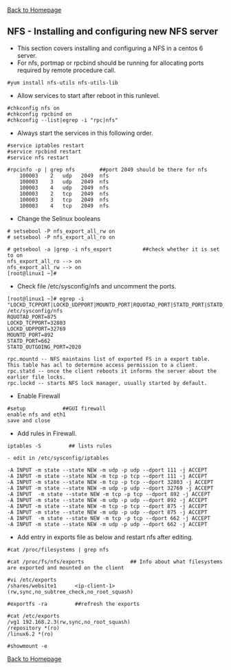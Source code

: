 [Back to Homepage](https://linuxcloudadmin.github.io)

## NFS - Installing and configuring new NFS server
- This section covers installing and configuring a NFS in a centos 6 server.
- For nfs, portmap or rpcbind should be running for allocating ports required by remote procedure call.

``` 
#yum install nfs-utils nfs-utils-lib 
```

- Allow services to start after reboot in this runlevel.

```
#chkconfig nfs on 
#chkconfig rpcbind on 
#chkconfig --list|egrep -i "rpc|nfs"
```

- Always start the services in this following order.

``` 
#service iptables restart 
#service rpcbind restart 
#service nfs restart 
   
#rpcinfo -p | grep nfs        ##port 2049 should be there for nfs
    100003    2   udp   2049  nfs 
    100003    3   udp   2049  nfs 
    100003    4   udp   2049  nfs 
    100003    2   tcp   2049  nfs 
    100003    3   tcp   2049  nfs 
    100003    4   tcp   2049  nfs 
```

- Change the Selinux booleans

```
# setsebool -P nfs_export_all_rw on
# setsebool -P nfs_export_all_ro on

# getsebool -a |grep -i nfs_export          ##check whether it is set to on 
nfs_export_all_ro --> on 
nfs_export_all_rw --> on 
[root@linux1 ~]# 
```

- Check file /etc/sysconfig/nfs and uncomment the ports.
 
 ```
[root@linux1 ~]# egrep -i "LOCKD_TCPPORT|LOCKD_UDPPORT|MOUNTD_PORT|RQUOTAD_PORT|STATD_PORT|STATD_OUTGOING_PORT" /etc/sysconfig/nfs 
RQUOTAD_PORT=875 
LOCKD_TCPPORT=32803 
LOCKD_UDPPORT=32769 
MOUNTD_PORT=892 
STATD_PORT=662 
STATD_OUTGOING_PORT=2020 
 
rpc.mountd -- NFS maintains list of exported FS in a export table. This table has acl to determine access permission to a client. 
rpc.statd -- once the client reboots it informs the server about the earlier file locks. 
rpc.lockd -- starts NFS lock manager, usually started by default. 
```

- Enable Firewall

```
#setup            ##GUI firewall 
enable nfs and eth1  
save and close 
```

- Add rules in Firewall.  

```
iptables -S         ## lists rules
  
- edit in /etc/sysconfig/iptables 
  
-A INPUT -m state --state NEW -m udp -p udp --dport 111 -j ACCEPT 
-A INPUT -m state --state NEW -m tcp -p tcp --dport 111 -j ACCEPT 
-A INPUT -m state --state NEW -m tcp -p tcp --dport 32803 -j ACCEPT 
-A INPUT -m state --state NEW -m udp -p udp --dport 32769 -j ACCEPT 
-A INPUT  -m state --state NEW -m tcp -p tcp --dport 892 -j ACCEPT 
-A INPUT -m state --state NEW -m udp -p udp --dport 892 -j ACCEPT 
-A INPUT -m state --state NEW -m tcp -p tcp --dport 875 -j ACCEPT 
-A INPUT -m state --state NEW -m udp -p udp --dport 875 -j ACCEPT 
-A INPUT  -m state --state NEW -m tcp -p tcp --dport 662 -j ACCEPT 
-A INPUT -m state --state NEW -m udp -p udp --dport 662 -j ACCEPT 
```

- Add entry in exports file as below and restart nfs after editing.

```
#cat /proc/filesystems | grep nfs

#cat /proc/fs/nfs/exports               ## Info about what filesystems are exported and mounted on the client 
  
#vi /etc/exports                 
/shares/website1      <ip-client-1>(rw,sync,no_subtree_check,no_root_squash) 
  
#exportfs -ra         ##refresh the exports

#cat /etc/exports 
/vg1 192.168.2.3(rw,sync,no_root_squash) 
/repository *(ro) 
/linux6.2 *(ro) 

#showmount -e
```


[Back to Homepage](https://linuxcloudadmin.github.io)
